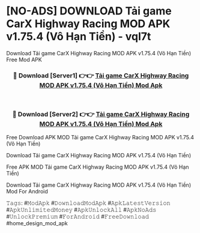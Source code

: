 # [NO-ADS] DOWNLOAD Tải game CarX Highway Racing MOD APK v1.75.4 (Vô Hạn Tiền) - vql7t
Download Tải game CarX Highway Racing MOD APK v1.75.4 (Vô Hạn Tiền) Free Mod APK

<div align="center">
<h3>🔴 Download [Server1] 👉👉 <a href="https://apk-comot.site?title=Tải_game_CarX_Highway_Racing_MOD_APK_v1.75.4_(Vô_Hạn_Tiền)">Tải game CarX Highway Racing MOD APK v1.75.4 (Vô Hạn Tiền) Mod Apk</a></h3><br>

<h3>🔴 Download [Server2] 👉👉 <a href="https://apk-comot.site?title=Tải_game_CarX_Highway_Racing_MOD_APK_v1.75.4_(Vô_Hạn_Tiền)">Tải game CarX Highway Racing MOD APK v1.75.4 (Vô Hạn Tiền) Mod Apk</a></h3>
</div>


Free Download APK MOD Tải game CarX Highway Racing MOD APK v1.75.4 (Vô Hạn Tiền)

Download Tải game CarX Highway Racing MOD APK v1.75.4 (Vô Hạn Tiền) 

Free APK MOD Tải game CarX Highway Racing MOD APK v1.75.4 (Vô Hạn Tiền) 

Download Tải game CarX Highway Racing MOD APK v1.75.4 (Vô Hạn Tiền) Mod For Android

𝚃𝚊𝚐𝚜: #𝙼𝚘𝚍𝙰𝚙𝚔 #𝙳𝚘𝚠𝚗𝚕𝚘𝚊𝚍𝙼𝚘𝚍𝙰𝚙𝚔 #𝙰𝚙𝚔𝙻𝚊𝚝𝚎𝚜𝚝𝚅𝚎𝚛𝚜𝚒𝚘𝚗 #𝙰𝚙𝚔𝚄𝚗𝚕𝚒𝚖𝚒𝚝𝚎𝚍𝙼𝚘𝚗𝚎𝚢 #𝙰𝚙𝚔𝚄𝚗𝚕𝚘𝚌𝚔𝙰𝚕𝚕 #𝙰𝚙𝚔𝙽𝚘𝙰𝚍𝚜 #𝚄𝚗𝚕𝚘𝚌𝚔𝙿𝚛𝚎𝚖𝚒𝚞𝚖 #𝙵𝚘𝚛𝙰𝚗𝚍𝚛𝚘𝚒𝚍 #𝙵𝚛𝚎𝚎𝙳𝚘𝚠𝚗𝚕𝚘𝚊𝚍 #home_design_mod_apk